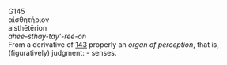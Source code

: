 G145  
αἰσθητήριον  
aisthētērion  
*ahee-sthay-tay‘-ree-on*  
From a derivative of [143](g0143) properly an *organ* *of* *perception*,
that is, (figuratively) judgment: - senses.  
